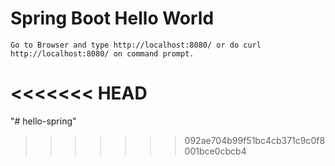 # Spring Boot Hello World

```
Go to Browser and type http://localhost:8080/ or do curl http://localhost:8080/ on command prompt.
```


<<<<<<< HEAD
=======

"# hello-spring" 
>>>>>>> 092ae704b99f51bc4cb371c9c0f8001bce0cbcb4
